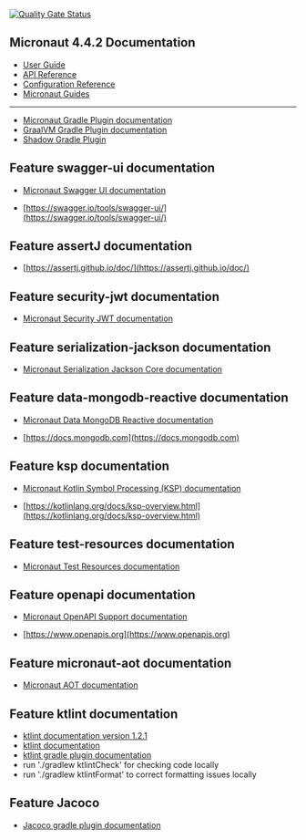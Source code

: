[![Quality Gate Status](https://sonarcloud.io/api/project_badges/measure?project=statisticsnorway_vardef&metric=alert_status&token=79f0f015e790535ba615f2453b32a5a22abdde98)](https://sonarcloud.io/summary/new_code?id=statisticsnorway_vardef)

## Micronaut 4.4.2 Documentation

- [User Guide](https://docs.micronaut.io/4.4.2/guide/index.html)
- [API Reference](https://docs.micronaut.io/4.4.2/api/index.html)
- [Configuration Reference](https://docs.micronaut.io/4.4.2/guide/configurationreference.html)
- [Micronaut Guides](https://guides.micronaut.io/index.html)
---

- [Micronaut Gradle Plugin documentation](https://micronaut-projects.github.io/micronaut-gradle-plugin/latest/)
- [GraalVM Gradle Plugin documentation](https://graalvm.github.io/native-build-tools/latest/gradle-plugin.html)
- [Shadow Gradle Plugin](https://plugins.gradle.org/plugin/com.github.johnrengelman.shadow)
## Feature swagger-ui documentation

- [Micronaut Swagger UI documentation](https://micronaut-projects.github.io/micronaut-openapi/latest/guide/index.html)

- [https://swagger.io/tools/swagger-ui/](https://swagger.io/tools/swagger-ui/)


## Feature assertJ documentation

- [https://assertj.github.io/doc/](https://assertj.github.io/doc/)


## Feature security-jwt documentation

- [Micronaut Security JWT documentation](https://micronaut-projects.github.io/micronaut-security/latest/guide/index.html)


## Feature serialization-jackson documentation

- [Micronaut Serialization Jackson Core documentation](https://micronaut-projects.github.io/micronaut-serialization/latest/guide/)


## Feature data-mongodb-reactive documentation

- [Micronaut Data MongoDB Reactive documentation](https://micronaut-projects.github.io/micronaut-data/latest/guide/#mongo)

- [https://docs.mongodb.com](https://docs.mongodb.com)


## Feature ksp documentation

- [Micronaut Kotlin Symbol Processing (KSP) documentation](https://docs.micronaut.io/latest/guide/#kotlin)

- [https://kotlinlang.org/docs/ksp-overview.html](https://kotlinlang.org/docs/ksp-overview.html)


## Feature test-resources documentation

- [Micronaut Test Resources documentation](https://micronaut-projects.github.io/micronaut-test-resources/latest/guide/)


## Feature openapi documentation

- [Micronaut OpenAPI Support documentation](https://micronaut-projects.github.io/micronaut-openapi/latest/guide/index.html)

- [https://www.openapis.org](https://www.openapis.org)


## Feature micronaut-aot documentation

- [Micronaut AOT documentation](https://micronaut-projects.github.io/micronaut-aot/latest/guide/)

## Feature ktlint documentation

- [ktlint documentation version 1.2.1](https://pinterest.github.io/ktlint/1.2.1/)
- [ktlint documentation](https://github.com/pinterest/ktlint)
- [ktlint gradle plugin documentation](https://github.com/JLLeitschuh/ktlint-gradle)
- run './gradlew ktlintCheck' for checking code locally
- run './gradlew ktlintFormat' to correct formatting issues locally


## Feature Jacoco

- [Jacoco gradle plugin documentation](https://docs.gradle.org/current/userguide/jacoco_plugin.html)
